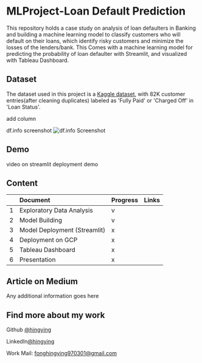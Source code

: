 
# MLProject-Loan Default Prediction


This repository holds a case study on analysis of loan defaulters in Banking and building a machine learning model to classify customers who will default on their loans, which identify risky customers and minimize the losses of the lenders/bank. This Comes with a machine learning model for predicting the probability of loan defaulter with Streamlit, and visualized with Tableau Dashboard. 



## Dataset
The dataset used in this project is a [Kaggle dataset](https://www.kaggle.com/zaurbegiev/my-dataset?select=credit_train.csv), with 82K customer entries(after cleaning duplicates) labeled as 'Fully Paid' or 'Charged Off' in 'Loan Status'.
 
 add column
 
 df.info screenshot 
 ![df.info Screenshot](https://via.placeholder.com/468x300?text=App+Screenshot+Here)

  
## Demo
video on streamlit deployment demo 


  ## Content

| |Document | Progress | Links |
| :---   | :--- | :---  |:---  |
| 1 |Exploratory Data Analysis   | v  |     |
| 2 |Model Building     | v  |      |
| 3 |Model Deployment (Streamlit) | x  |      |
| 4 |Deployment on GCP   | x  |      |
| 5 |Tableau Dashboard  | x  |      |
| 6 |Presentation   | x  |      |


## Article on Medium 

Any additional information goes here

  
## Find more about my work

 Github [@hingying](https://www.github.com/hingying)

 LinkedIn[@hingying](https://www.github.com/hingying)

Work Mail: fonghingying970301@gmail.com

  

